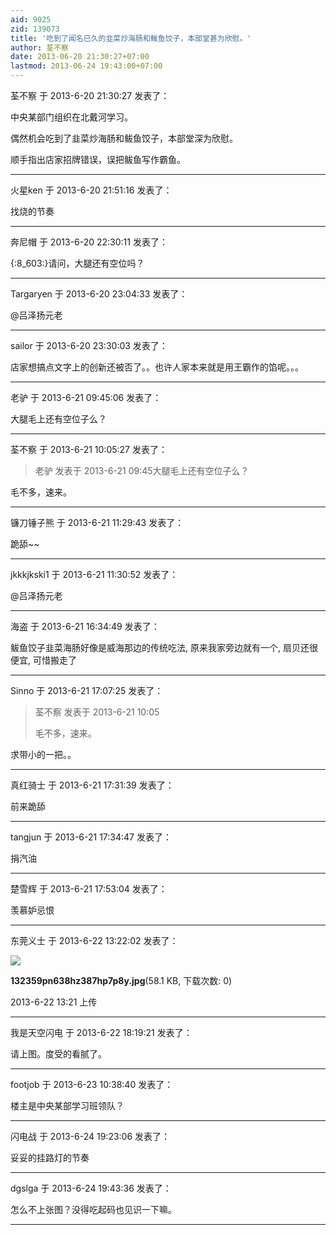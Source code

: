 ```yaml
---
aid: 9025
zid: 139073
title: '吃到了闻名已久的韭菜炒海肠和鲅鱼饺子，本部堂甚为欣慰。'
author: 荃不察
date: 2013-06-20 21:30:27+07:00
lastmod: 2013-06-24 19:43:00+07:00
---
```


荃不察 于 2013-6-20 21:30:27 发表了：

中央某部门组织在北戴河学习。

偶然机会吃到了韭菜炒海肠和鲅鱼饺子，本部堂深为欣慰。

顺手指出店家招牌错误，误把鲅鱼写作霸鱼。

---------

火星ken 于 2013-6-20 21:51:16 发表了：

找烧的节奏

---------

奔尼帽 于 2013-6-20 22:30:11 发表了：

{:8\_603:}请问，大腿还有空位吗？

---------

Targaryen 于 2013-6-20 23:04:33 发表了：

@吕泽扬元老

---------

sailor 于 2013-6-20 23:30:03 发表了：

店家想搞点文字上的创新还被否了。。也许人家本来就是用王霸作的馅呢。。。

---------

老驴 于 2013-6-21 09:45:06 发表了：

大腿毛上还有空位子么？

---------

荃不察 于 2013-6-21 10:05:27 发表了：

> 老驴 发表于 2013-6-21 09:45大腿毛上还有空位子么？



毛不多，速来。

---------

镰刀锤子熊 于 2013-6-21 11:29:43 发表了：

跪舔~~

---------

jkkkjkski1 于 2013-6-21 11:30:52 发表了：

@吕泽扬元老

---------

海盗 于 2013-6-21 16:34:49 发表了：

鲅鱼饺子韭菜海肠好像是威海那边的传统吃法, 原来我家旁边就有一个, 扇贝还很便宜, 可惜搬走了

---------

Sinno 于 2013-6-21 17:07:25 发表了：

> 荃不察 发表于 2013-6-21 10:05
> 
> 毛不多，速来。



求带小的一把。。

---------

真红骑士 于 2013-6-21 17:31:39 发表了：

前来跪舔

---------

tangjun 于 2013-6-21 17:34:47 发表了：

捐汽油

---------

楚雪辉 于 2013-6-21 17:53:04 发表了：

羡慕妒忌恨

---------

东莞义士 于 2013-6-22 13:22:02 发表了：

![](https://cdn.jsdelivr.net/gh/lzjluzijie/beichao@main/static/img/132150102m7szlxxpym7b2.jpg)



**132359pn638hz387hp7p8y.jpg**(58.1 KB, 下载次数: 0)



2013-6-22 13:21 上传

---------

我是天空闪电 于 2013-6-22 18:19:21 发表了：

请上图。度受的看腻了。

---------

footjob 于 2013-6-23 10:38:40 发表了：

楼主是中央某部学习班领队？

---------

闪电战 于 2013-6-24 19:23:06 发表了：

妥妥的挂路灯的节奏

---------

dgslga 于 2013-6-24 19:43:36 发表了：

怎么不上张图？没得吃起码也见识一下嘛。

---------

